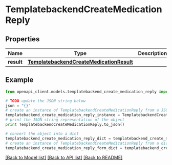 # TemplatebackendCreateMedicationReply


## Properties

Name | Type | Description | Notes
------------ | ------------- | ------------- | -------------
**result** | [**TemplatebackendCreateMedicationResult**](TemplatebackendCreateMedicationResult.md) |  | [optional] 

## Example

```python
from openapi_client.models.templatebackend_create_medication_reply import TemplatebackendCreateMedicationReply

# TODO update the JSON string below
json = "{}"
# create an instance of TemplatebackendCreateMedicationReply from a JSON string
templatebackend_create_medication_reply_instance = TemplatebackendCreateMedicationReply.from_json(json)
# print the JSON string representation of the object
print TemplatebackendCreateMedicationReply.to_json()

# convert the object into a dict
templatebackend_create_medication_reply_dict = templatebackend_create_medication_reply_instance.to_dict()
# create an instance of TemplatebackendCreateMedicationReply from a dict
templatebackend_create_medication_reply_form_dict = templatebackend_create_medication_reply.from_dict(templatebackend_create_medication_reply_dict)
```
[[Back to Model list]](../README.md#documentation-for-models) [[Back to API list]](../README.md#documentation-for-api-endpoints) [[Back to README]](../README.md)


